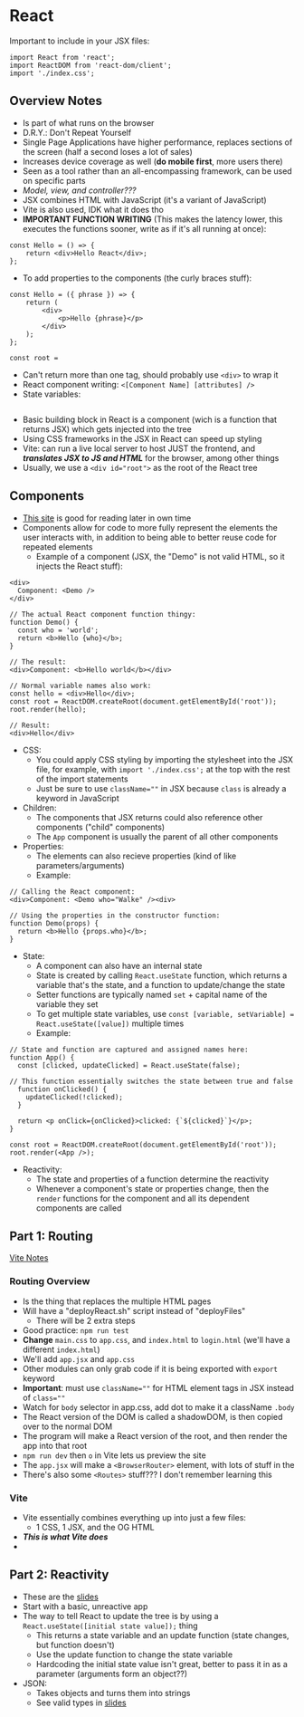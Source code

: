 # React

Important to include in your JSX files:
```
import React from 'react';
import ReactDOM from 'react-dom/client';
import './index.css';
```

## Overview Notes
- Is part of what runs on the browser
- D.R.Y.: Don't Repeat Yourself
- Single Page Applications have higher performance, replaces sections of the screen (half a second loses a lot of sales)
- Increases device coverage as well (**do mobile first**, more users there)
- Seen as a tool rather than an all-encompassing framework, can be used on specific parts
- _Model, view, and controller???_
- JSX combines HTML with JavaScript (it's a variant of JavaScript)
- Vite is also used, IDK what it does tho
- **IMPORTANT FUNCTION WRITING** (This makes the latency lower, this executes the functions sooner, write as if it's all running at once):
```
const Hello = () => {
    return <div>Hello React</div>;
};
```
- To add properties to the components (the curly braces stuff):
```
const Hello = ({ phrase }) => {
    return (
        <div>
            <p>Hello {phrase}</p>
        </div>
    );
};

const root =
```
- Can't return more than one tag, should probably use `<div>` to wrap it
- React component writing: `<[Component Name] [attributes] />`
- State variables:
```
```
- Basic building block in React is a component (wich is a function that returns JSX) which gets injected into the tree
- Using CSS frameworks in the JSX in React can speed up styling
- Vite: can run a live local server to host JUST the frontend, and ***translates JSX to JS and HTML*** for the browser, among other things
- Usually, we use a `<div id="root">` as the root of the React tree

## Components
- [This site](https://react.dev/learn/your-first-component) is good for reading later in own time
- Components allow for code to more fully represent the elements the user interacts with, in addition to being able to better reuse code for repeated elements
  - Example of a component (JSX, the "Demo" is not valid HTML, so it injects the React stuff):
```
<div>
  Component: <Demo />
</div>

// The actual React component function thingy:
function Demo() {
  const who = 'world';
  return <b>Hello {who}</b>;
}

// The result:
<div>Component: <b>Hello world</b></div>

// Normal variable names also work:
const hello = <div>Hello</div>;
const root = ReactDOM.createRoot(document.getElementById('root'));
root.render(hello);

// Result:
<div>Hello</div>
```
- CSS:
  - You could apply CSS styling by importing the stylesheet into the JSX file, for example, with `import './index.css';` at the top with the rest of the import statements
  - Just be sure to use `className=""` in JSX because `class` is already a keyword in JavaScript
- Children:
  - The components that JSX returns could also reference other components ("child" components)
  - The `App` component is usually the parent of all other components
- Properties:
  - The elements can also recieve properties (kind of like parameters/arguments)
  - Example:
```
// Calling the React component:
<div>Component: <Demo who="Walke" /><div>

// Using the properties in the constructor function:
function Demo(props) {
  return <b>Hello {props.who}</b>;
}
```
- State:
  - A component can also have an internal state
  - State is created by calling `React.useState` function, which returns a variable that's the state, and a function to update/change the state
  - Setter functions are typically named `set` + capital name of the variable they set
  - To get multiple state variables, use `const [variable, setVariable] = React.useState([value])` multiple times
  - Example:
```
// State and function are captured and assigned names here:
function App() {
  const [clicked, updateClicked] = React.useState(false);

// This function essentially switches the state between true and false
  function onClicked() {
    updateClicked(!clicked);
  }

  return <p onClick={onClicked}>clicked: {`${clicked}`}</p>;
}

const root = ReactDOM.createRoot(document.getElementById('root'));
root.render(<App />);
```
- Reactivity:
  - The state and properties of a function determine the reactivity
  - Whenever a component's state or properties change, then the `render` functions for the component and all its dependent components are called

## Part 1: Routing

[Vite Notes](Vite.md)

### Routing Overview
- Is the thing that replaces the multiple HTML pages
- Will have a "deployReact.sh" script instead of "deployFiles"
  - There will be 2 extra steps
- Good practice: `npm run test`
- **Change** `main.css` to `app.css`, and `index.html` to `login.html` (we'll have a different `index.html`)
- We'll add `app.jsx` and `app.css`
- Other modules can only grab code if it is being exported with `export` keyword
- **Important**: must use `className=""` for HTML element tags in JSX instead of `class=""`
- Watch for `body` selector in app.css, add dot to make it a className `.body`
- The React version of the DOM is called a shadowDOM, is then copied over to the normal DOM
- The program will make a React version of the root, and then render the app into that root
- `npm run dev` then `o` in Vite lets us preview the site
- The `app.jsx` will make a `<BrowserRouter>` element, with lots of stuff in the 
- There's also some `<Routes>` stuff??? I don't remember learning this

### Vite
- Vite essentially combines everything up into just a few files:
  - 1 CSS, 1 JSX, and the OG HTML
- ***This is what Vite does***
- 

## Part 2: Reactivity
- These are the [slides](https://docs.google.com/presentation/d/1nMPGe1x8KWnCamz22QSPMgkpK1_Y8m4zpxZPHqMfLbw/edit?slide=id.g27fdbd84860_0_0#slide=id.g27fdbd84860_0_0)
- Start with a basic, unreactive app
- The way to tell React to update the tree is by using a `React.useState([initial state value]);` thing
  - This returns a state variable and an update function (state changes, but function doesn't)
  - Use the update function to change the state variable
  - Hardcoding the initial state value isn't great, better to pass it in as a parameter (arguments form an object??)
- JSON:
  - Takes objects and turns them into strings
  - See valid types in [slides](https://docs.google.com/presentation/d/1nMPGe1x8KWnCamz22QSPMgkpK1_Y8m4zpxZPHqMfLbw/edit?slide=id.g27fdbd84860_0_0#slide=id.g27fdbd84860_0_0)